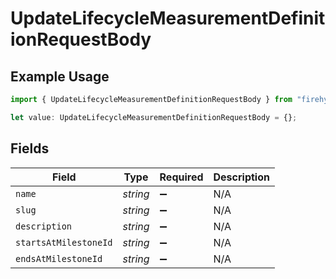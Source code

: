 # UpdateLifecycleMeasurementDefinitionRequestBody

## Example Usage

```typescript
import { UpdateLifecycleMeasurementDefinitionRequestBody } from "firehydrant/models/operations";

let value: UpdateLifecycleMeasurementDefinitionRequestBody = {};
```

## Fields

| Field                 | Type                  | Required              | Description           |
| --------------------- | --------------------- | --------------------- | --------------------- |
| `name`                | *string*              | :heavy_minus_sign:    | N/A                   |
| `slug`                | *string*              | :heavy_minus_sign:    | N/A                   |
| `description`         | *string*              | :heavy_minus_sign:    | N/A                   |
| `startsAtMilestoneId` | *string*              | :heavy_minus_sign:    | N/A                   |
| `endsAtMilestoneId`   | *string*              | :heavy_minus_sign:    | N/A                   |